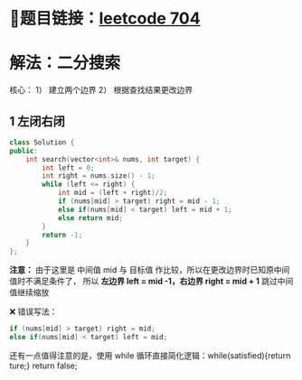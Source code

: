 # 🔗题目链接：[leetcode 704](https://leetcode.cn/problems/binary-search/)

# 解法：二分搜索

核心：
1） 建立两个边界
2） 根据查找结果更改边界

## 1 左闭右闭
```C++
class Solution {
public:
    int search(vector<int>& nums, int target) {
        int left = 0;
        int right = nums.size() - 1;
        while (left <= right) {
            int mid = (left + right)/2;
            if (nums[mid] > target) right = mid - 1; 
            else if(nums[mid] < target) left = mid + 1;
            else return mid;
        }
        return -1;
    }
};
```
**注意：** 由于这里是 中间值 mid 与 目标值 作比较，所以在更改边界时已知原中间值时不满足条件了，
所以 **左边界 left =  mid -1，右边界 right = mid + 1** 跳过中间值继续缩放

❌ 错误写法：
```C++
if (nums[mid] > target) right = mid; 
else if(nums[mid] < target) left = mid;
```
还有一点值得注意的是，使用 while 循环直接简化逻辑：while(satisfied){return ture;} return false;
